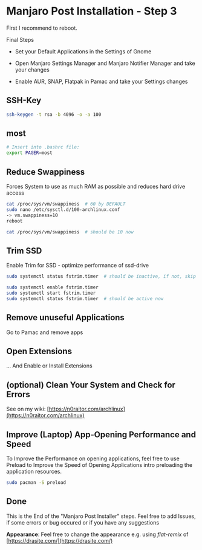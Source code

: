 # Manjaro Post Installation - Step 3

First I recommend to reboot.

Final Steps

* Set your Default Applications in the Settings of Gnome

* Open Manjaro Settings Manager and Manjaro Notifier Manager and take your changes

* Enable AUR, SNAP, Flatpak in Pamac and take your Settings changes

## SSH-Key

```bash
ssh-keygen -t rsa -b 4096 -o -a 100
```

## most

```bash
# Insert into .bashrc file:
export PAGER=most
```

## Reduce Swappiness

Forces System to use as much RAM as possible and reduces hard drive access

```bash
cat /proc/sys/vm/swappiness  # 60 by DEFAULT
sudo nano /etc/sysctl.d/100-archlinux.conf
-> vm.swappiness=10
reboot

cat /proc/sys/vm/swappiness  # should be 10 now
```

## Trim SSD

Enable Trim for SSD - optimize performance of ssd-drive

```bash
sudo systemctl status fstrim.timer  # should be inactive, if not, skip to next heading

sudo systemctl enable fstrim.timer
sudo systemctl start fstrim.timer
sudo systemctl status fstrim.timer  # should be active now
```

## Remove unuseful Applications

Go to Pamac and remove apps

## Open Extensions

... And Enable or Install Extensions

## (optional) Clean Your System and Check for Errors

See on my wiki: [https://n0raitor.com/archlinux](https://n0raitor.com/archlinux)

## Improve (Laptop) App-Opening Performance and Speed

To Improve the Performance on opening applications, feel free to use Preload to Improve the Speed of Opening Applications intro preloading the application resources. 

```bash
sudo pacman -S preload
```

## Done

This is the End of the "Manjaro Post Installer" steps. Feel free to add Issues, if some errors or bug occured or if you have any suggestions

**Appearance**: Feel free to change the appearance e.g. using *flat-remix* of [https://drasite.com/](https://drasite.com/)

